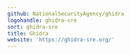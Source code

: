 ```yaml
---
github: NationalSecurityAgency/ghidra
logohandle: ghidra-sre
sort: ghidra-sre
title: Ghidra
website: 'https://ghidra-sre.org/'
---
```

